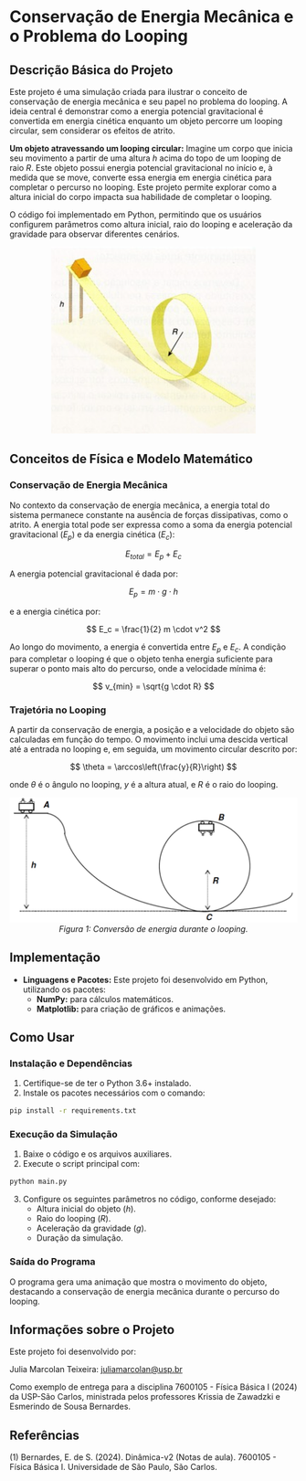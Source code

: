 # Conservação de Energia Mecânica e o Problema do Looping

## Descrição Básica do Projeto
Este projeto é uma simulação criada para ilustrar o conceito de conservação de energia mecânica e seu papel no problema do looping. A ideia central é demonstrar como a energia potencial gravitacional é convertida em energia cinética enquanto um objeto percorre um looping circular, sem considerar os efeitos de atrito.

**Um objeto atravessando um looping circular:**
Imagine um corpo que inicia seu movimento a partir de uma altura $h$ acima do topo de um looping de raio $R$. Este objeto possui energia potencial gravitacional no início e, à medida que se move, converte essa energia em energia cinética para completar o percurso no looping. Este projeto permite explorar como a altura inicial do corpo impacta sua habilidade de completar o looping.

O código foi implementado em Python, permitindo que os usuários configurem parâmetros como altura inicial, raio do looping e aceleração da gravidade para observar diferentes cenários.

<p align="center">
  <img src="image1.png">
  <br>
</p>

## Conceitos de Física e Modelo Matemático

### Conservação de Energia Mecânica

No contexto da conservação de energia mecânica, a energia total do sistema permanece constante na ausência de forças dissipativas, como o atrito. A energia total pode ser expressa como a soma da energia potencial gravitacional ($E_p$) e da energia cinética ($E_c$):

$$
E_{total} = E_p + E_c
$$

A energia potencial gravitacional é dada por:

$$
E_p = m \cdot g \cdot h
$$

e a energia cinética por:

$$
E_c = \frac{1}{2} m \cdot v^2
$$

Ao longo do movimento, a energia é convertida entre $E_p$ e $E_c$. A condição para completar o looping é que o objeto tenha energia suficiente para superar o ponto mais alto do percurso, onde a velocidade mínima é:

$$
v_{min} = \sqrt{g \cdot R}
$$

### Trajetória no Looping

A partir da conservação de energia, a posição e a velocidade do objeto são calculadas em função do tempo. O movimento inclui uma descida vertical até a entrada no looping e, em seguida, um movimento circular descrito por:

$$
\theta = \arccos\left(\frac{y}{R}\right)
$$

onde $\theta$ é o ângulo no looping, $y$ é a altura atual, e $R$ é o raio do looping.

<p align="center">
  <img src="image2.png" alt="Conceitos de conservação de energia">
  <br>
  <em>Figura 1: Conversão de energia durante o looping.</em>
</p>

## Implementação

- **Linguagens e Pacotes:**
  Este projeto foi desenvolvido em Python, utilizando os pacotes:
  - **NumPy:** para cálculos matemáticos.
  - **Matplotlib:** para criação de gráficos e animações.

## Como Usar

### Instalação e Dependências
1. Certifique-se de ter o Python 3.6+ instalado.
2. Instale os pacotes necessários com o comando:

```bash
pip install -r requirements.txt
```

### Execução da Simulação
1. Baixe o código e os arquivos auxiliares.
2. Execute o script principal com:

```bash
python main.py
```

3. Configure os seguintes parâmetros no código, conforme desejado:
   - Altura inicial do objeto ($h$).
   - Raio do looping ($R$).
   - Aceleração da gravidade ($g$).
   - Duração da simulação.

### Saída do Programa
O programa gera uma animação que mostra o movimento do objeto, destacando a conservação de energia mecânica durante o percurso do looping.

## Informações sobre o Projeto
Este projeto foi desenvolvido por:

Julia Marcolan Teixeira: juliamarcolan@usp.br

Como exemplo de entrega para a disciplina 7600105 - Física Básica I (2024) da USP-São Carlos, ministrada pelos professores Krissia de Zawadzki e Esmerindo de Sousa Bernardes.

## Referências
(1) Bernardes, E. de S. (2024). Dinâmica-v2 (Notas de aula). 7600105 - Física Básica I. Universidade de São Paulo, São Carlos.


